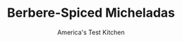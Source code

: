 ---
layout: ../../layouts/MarkdownPostLayout.astro
title: Berbere-Spiced Micheladas
author: America's Test Kitchen
pubDate: 2023-03-15
description: "An African spice blend adds fiery depth to the classic mix."
image_url: https://res.cloudinary.com/hksqkdlah/image/upload/ar_1:1,c_fill,dpr_2.0,f_auto,fl_lossy.progressive.strip_profile,g_faces:auto,q_auto:low,w_344/SFS_Micheladas_035_ddifle
tags: ["Beverages"]
calories: 343
protein: 1
carbohydrates: 10
fats: 
fiber: 2
ingredients: ["1 , (24-ounce) jar passata","½ cup, cold water","½ cup, dill pickle juice","¼ cup, prepared horseradish","2½ tablespoons, lime juice (2 limes)","2 tablespoons, Worcestershire sauce","1 tablespoon, kosher salt","1½ teaspoons, pepper","1 teaspoon, berbere","1 tablespoon, kosher salt","1½ teaspoons, berbere",", Lime wedge","48 ounces Mexican, beer"]
serves: 8
time: "30 minutes, plus 2 hours chilling"
instructions: ["FOR THE BLOODY MARY MIX: Whisk all ingredients in pitcher until combined. Cover and refrigerate until chilled, at least 2 hours. (Mix can be refrigerated for up to 1 week.)","FOR THE MICHELADA: Combine salt and berbere on small plate and spread into even layer. Moisten rims of 8 chilled highball glasses with lime wedge. Roll moistened rims in salt mixture to coat. Combine 6 ounces beer and 4 ounces Bloody Mary mix in each glass. Serve."]
nutrition: ["450 mg Potassium, K","41 mg Phosphorus, P","33 mg Calcium, Ca","1 mg Iron, Fe","24 mg Magnesium, Mg","294 mg Sodium, Na","1 mg Niacin","13 mg Vitamin C, total ascorbic acid","2 g Fiber, total dietary","15 µg Folate, food","5 g Sugars, total","5 µg Vitamin K (phylloquinone)","112 g Water","10 g Carbohydrate, by difference","15 µg Folate, DFE","1 g Protein","1 mg Vitamin E (alpha-tocopherol)","23 µg Vitamin A, RAE","42 kcal Energy","343 calories"]
notes: "Berbere is a warmly aromatic and highly flavorful Ethiopian and Eritrean spice blend. If you cant find it, you can substitute Old Bay, jerk seasoning, or garam masala, but the flavor profile of your drinks wont be the same. The type of horseradish you choose can greatly impact your cocktail; we suggest using a good-quality refrigerated prepared horseradish such as Woebers Pure Horseradish. Passata is an uncooked tomato puree usually found near the other tomato products in the grocery store."
---